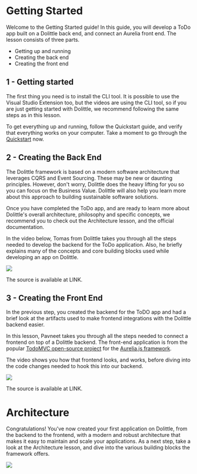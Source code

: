 # Getting Started
Welcome to the Getting Started guide! In this guide, you will develop a ToDo app built on a Dolittle back end, and connect an Aurelia front end.
The lesson consists of three parts.
- Getting up and running
- Creating the back end
- Creating the front end

## 1 - Getting started
The first thing you need is to install the CLI tool. It is possible to use the Visual Studio Extension too, but the videos are using the CLI tool, so if you are just getting started with Dolittle, we recommend following the same steps as in this lesson.

To get everything up and running, follow the Quickstart guide, and verify that everything works on your computer.
Take a moment to go through the [Quickstart](www.dolittle.com) now.

## 2 - Creating the Back End
The Dolittle framework is based on a modern software architecture that leverages CQRS and Event Sourcing. These may be new or daunting principles. However, don't worry, Dolittle does the heavy lifting for you so you can focus on the Business Value. Dolittle will also help you learn more about this approach to building sustainable software solutions.

Once you have completed the ToDo app, and are ready to learn more about Dolittle's overall architecture, philosophy and specific concepts, we recommend you to check out the Architecture lesson, and the official documentation. 

In the video below, Tomas from Dolittle takes you through all the steps needed to develop the backend for the ToDo application. Also, he briefly explains many of the concepts and core building blocks used while developing an app on Dolittle.

[![](http://img.youtube.com/vi/UZTu2hjuQZ4/0.jpg)](http://www.youtube.com/watch?v=UZTu2hjuQZ4 "Back End")

The source is available at LINK.

## 3 - Creating the Front End
In the previous step, you created the backend for the ToDO app and had a brief look at the artifacts used to make frontend integrations with the Dolittle backend easier.

In this lesson, Pavneet takes you through all the steps needed to connect a frontend on top of a Dolittle backend. The front-end application is from the popular [TodoMVC open-source project](http://todomvc.com) for the [Aurelia.js framework](https://aurelia.io).

The video shows you how that frontend looks, and works, before diving into the code changes needed to hook this into our backend.

[![](http://img.youtube.com/vi/rd7MgusMSCI/0.jpg)](http://www.youtube.com/watch?v=rd7MgusMSCI "Front End")

The source is available at LINK.

# Architecture
Congratulations! You've now created your first application on Dolittle, from the backend to the frontend, with a modern and robust architecture that makes it easy to maintain and scale your applications.
As a next step, take a look at the Architecture lesson, and dive into the various building blocks the framework offers.

[![](http://img.youtube.com/vi/9cZXtmnMSRI/0.jpg)](http://www.youtube.com/watch?v=9cZXtmnMSRI "Architecture")
